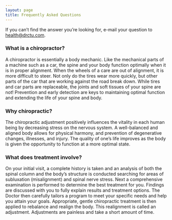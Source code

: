 ```yaml
---
layout: page
title: Frequently Asked Questions
---
```


<p class="message">
  If you can’t find the answer you’re looking for, e-mail your question to <a href="mailto:health@drctu.com">health@drctu.com</a>.
</p>

### What is a chiropractor?

A chiropractor is essentially a body mechanic.  Like the mechanical parts of a machine such as a car, the spine and your body function optimally when it is in proper alignment.  When the wheels of a care are out of alignment, it is more difficult to steer.  Not only do the tires wear more quickly, but other parts of the car that are working against the road break down.  While tires and car parts are replaceable, the joints and soft tissues of your spine are not!   Prevention and early detection are keys to maintaining optimal function and extending the life of your spine and body.

### Why chiropractic? 

The chiropractic adjustment positively influences the vitality in each human being by decreasing stress on the nervous system.  A well-balanced and aligned body allows for physical harmony, and prevention of degenerative changes, illnesses, and injury.  The quality of one’s life improves as the body is given the opportunity to function at a more optimal state.

### What does treatment involve?

On your initial visit, a complete history is taken and an analysis of both the spinal column and the body’s structure is conducted searching for areas of subluxation (misalignment) and spinal nerve stress. Next a comprehensive examination is performed to determine the best treatment for you.  Findings are discussed with you to fully explain results and treatment options. The Doctor then carefully tailors a program to meet your specific needs and help you attain your goals.  Appropriate, gentle chiropractic treatment is then applied to rebalance and realign the body.  This realignment is called an adjustment.  Adjustments are painless and take a short amount of time.
